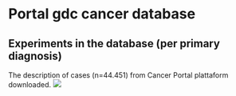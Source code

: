 <!-- GETTING STARTED -->
# Portal gdc cancer database 
## Experiments in the database (per primary diagnosis)
The description of cases (n=44.451) from Cancer Portal plattaform downloaded. 
![](https://blogger.googleusercontent.com/img/b/R29vZ2xl/AVvXsEhko4e9PDGjXklar3qIvKfjoPAI3Phpu1r1we3MNXAwAhwQjNXJRdgh4S-6y93nBgYU8geexX7LyAbN2SGP9rsCg7WEFcypCDxk9w_a_aPQYpifLxCK_lGG9wn5VXf9mF5HVO9Acv7Vr6UG8dQL8BtjZSnAoe2iACIcBfVSq39YG3hCTXOLmpT_oZDRtgE/s8031/Heatmap_primary_diagnosis.png)
